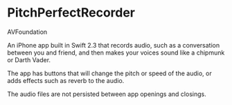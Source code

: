 # PitchPerfectRecorder
AVFoundation

An iPhone app built in Swift 2.3 that records audio, such as a conversation between you and friend, and then makes your voices sound like a chipmunk or Darth Vader.

The app has buttons that will change the pitch or speed of the audio, or adds effects such as reverb to the audio.

The audio files are not persisted between app openings and closings.
